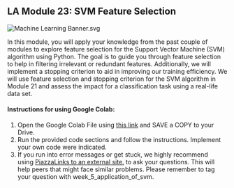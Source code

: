 LA Module 23: SVM Feature Selection
-----------------------------------

![Machine Learning Banner.svg](https://wustl-catalog.instructure.com/courses/254/files/25267/download)

In this module, you will apply your knowledge from the past couple of modules to explore feature selection for the Support Vector Machine (SVM) algorithm using Python. The goal is to guide you through feature selection to help in filtering irrelevant or redundant features. Additionally, we will implement a stopping criterion to aid in improving our training efficiency. We will use feature selection and stopping criterion for the SVM algorithm in Module 21 and assess the impact for a classification task using a real-life data set.

#### **Instructions for using Google Colab:**

1.  Open the Google Colab File using [this link](https://colab.research.google.com/drive/1MllyMJN2wkaqa8w_dG7fZXGNIYZmSzn7?usp=sharing "Link") and SAVE a COPY to your Drive.
2.  Run the provided code sections and follow the instructions. Implement your own code were indicated.
3.  If you run into error messages or get stuck, we highly recommend using [PiazzaLinks to an external site.](https://piazza.com/class/li3om30wsqx4yu) to ask your questions. This will help peers that might face similar problems. Please remember to tag your question with week\_5\_application\_of\_svm.